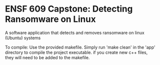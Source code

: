 # ENSF 609 Capstone: Detecting Ransomware on Linux
A software application that detects and removes ransomware on linux (Ubuntu) systems

To compile: Use the provided makefile. Simply run 'make clean' in the 'app' directory to compile the project executable. if you create new c++ files, they will need to be added to the makefile.

